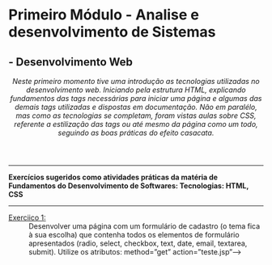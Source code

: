 <h1>
Primeiro Módulo - Analise e desenvolvimento de Sistemas <br>
</h1>

<h2>
- Desenvolvimento Web 
</h2>

<header><i>
Neste primeiro momento tive uma introdução as tecnologias utilizadas no desenvolvimento web.
Iniciando pela estrutura HTML, explicando fundamentos das tags necessárias para iniciar uma página 
e algumas das demais tags utilizadas e dispostas em documentação.
Não em paralélo, mas como as tecnologias se completam, foram vistas aulas sobre CSS, referente a
estilização das tags ou até mesmo da página como um todo, seguindo as boas práticas do efeito casacata.
</header></i>

<hr>

<p><b>
Exercícios sugeridos como atividades práticas da matéria de Fundamentos do Desenvolvimento de Softwares:
Tecnologias: HTML, CSS
</p></b>

<hr>

<dl>
  <dt><a href="https://github.com/Guilherme-Macena/exercicios_html/blob/master/exercicio_1.html">Exerciico 1:</a></dt>
  <dd>
      Desenvolver uma página com um formulário
      de cadastro (o tema fica à sua escolha) que
      contenha todos os elementos de formulário
      apresentados (radio, select, checkbox, text,
      date, email, textarea, submit). Utilize os
      atributos:
      method=”get” action=”teste.jsp”--></dd>
</dl>
